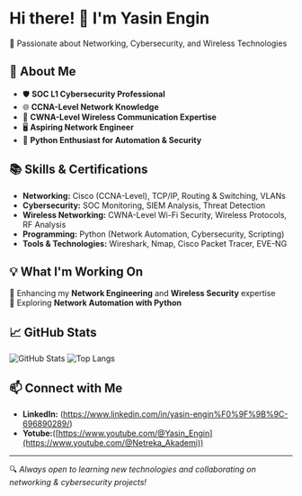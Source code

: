 # Hi there! 👋 I'm Yasin Engin  

🚀 Passionate about Networking, Cybersecurity, and Wireless Technologies  

## 🔹 About Me  
- 🛡️ **SOC L1 Cybersecurity Professional**  
- 🌐 **CCNA-Level Network Knowledge**  
- 📡 **CWNA-Level Wireless Communication Expertise**  
- 🖥️ **Aspiring Network Engineer**  
- 🐍 **Python Enthusiast for Automation & Security**  

## 📚 Skills & Certifications  
- **Networking:** Cisco (CCNA-Level), TCP/IP, Routing & Switching, VLANs  
- **Cybersecurity:** SOC Monitoring, SIEM Analysis, Threat Detection  
- **Wireless Networking:** CWNA-Level Wi-Fi Security, Wireless Protocols, RF Analysis  
- **Programming:** Python (Network Automation, Cybersecurity, Scripting)  
- **Tools & Technologies:** Wireshark, Nmap, Cisco Packet Tracer, EVE-NG   

## 💡 What I'm Working On  
🔹 Enhancing my **Network Engineering** and **Wireless Security** expertise  
🔹 Exploring **Network Automation with Python**  

## 📈 GitHub Stats  
![GitHub Stats](https://github-readme-stats.vercel.app/api?username=YasinEnginExpert&show_icons=true&theme=radical)
![Top Langs](https://github-readme-stats.vercel.app/api/top-langs/?username=YasinEnginExpert&layout=compact&theme=dark)  

## 📫 Connect with Me  
- **LinkedIn:** (https://www.linkedin.com/in/yasin-engin%F0%9F%9B%9C-696890289/) 
- **Yotube:**([https://www.youtube.com/@Yasin_Engin](https://www.youtube.com/@Netreka_Akademi))


---
🔍 *Always open to learning new technologies and collaborating on networking & cybersecurity projects!*  
